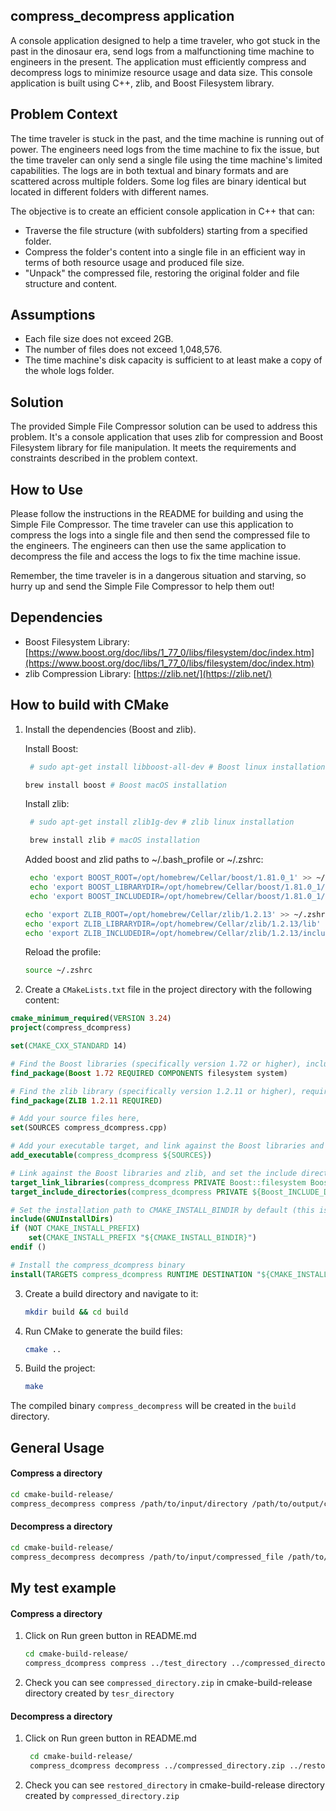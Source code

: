 ## compress_decompress application 

A console application designed to help a time traveler, who got stuck in the past in the dinosaur era, send logs from a malfunctioning time machine to engineers in the present. The application must efficiently compress and decompress logs to minimize resource usage and data size. This console application is built using C++, zlib, and Boost Filesystem library.

## Problem Context

The time traveler is stuck in the past, and the time machine is running out of power. The engineers need logs from the time machine to fix the issue, but the time traveler can only send a single file using the time machine's limited capabilities. The logs are in both textual and binary formats and are scattered across multiple folders. Some log files are binary identical but located in different folders with different names.

The objective is to create an efficient console application in C++ that can:

- Traverse the file structure (with subfolders) starting from a specified folder.
- Compress the folder's content into a single file in an efficient way in terms of both resource usage and produced file size.
- "Unpack" the compressed file, restoring the original folder and file structure and content.

## Assumptions

- Each file size does not exceed 2GB.
- The number of files does not exceed 1,048,576.
- The time machine's disk capacity is sufficient to at least make a copy of the whole logs folder.

## Solution

The provided Simple File Compressor solution can be used to address this problem. It's a console application that uses zlib for compression and Boost Filesystem library for file manipulation. It meets the requirements and constraints described in the problem context.

## How to Use

Please follow the instructions in the README for building and using the Simple File Compressor. The time traveler can use this application to compress the logs into a single file and then send the compressed file to the engineers. The engineers can then use the same application to decompress the file and access the logs to fix the time machine issue.

Remember, the time traveler is in a dangerous situation and starving, so hurry up and send the Simple File Compressor to help them out!

## Dependencies

- Boost Filesystem Library: [https://www.boost.org/doc/libs/1_77_0/libs/filesystem/doc/index.htm](https://www.boost.org/doc/libs/1_77_0/libs/filesystem/doc/index.htm)
- zlib Compression Library: [https://zlib.net/](https://zlib.net/)

## How to build with CMake

1. Install the dependencies (Boost and zlib).

   Install Boost:
   ```bash
    # sudo apt-get install libboost-all-dev # Boost linux installation
   
   brew install boost # Boost macOS installation
    ```
   Install zlib:
   ```bash
    # sudo apt-get install zlib1g-dev # zlib linux installation
   
    brew install zlib # macOS installation
    ```
   
   Added boost and zlid paths to ~/.bash_profile or ~/.zshrc:

   ```bash # Boost brew installation
    echo 'export BOOST_ROOT=/opt/homebrew/Cellar/boost/1.81.0_1' >> ~/.zshrc
    echo 'export BOOST_LIBRARYDIR=/opt/homebrew/Cellar/boost/1.81.0_1/lib' >> ~/.zshrc
    echo 'export BOOST_INCLUDEDIR=/opt/homebrew/Cellar/boost/1.81.0_1/include' >> ~/.zshrc
    ```  
    ```bash # zlib brew installation
   echo 'export ZLIB_ROOT=/opt/homebrew/Cellar/zlib/1.2.13' >> ~/.zshrc
   echo 'export ZLIB_LIBRARYDIR=/opt/homebrew/Cellar/zlib/1.2.13/lib' >> ~/.zshrc
   echo 'export ZLIB_INCLUDEDIR=/opt/homebrew/Cellar/zlib/1.2.13/include' >> ~/.zshrc
   ```
   
    Reload the profile:
    ```bash
    source ~/.zshrc
    ```
    
2. Create a `CMakeLists.txt` file in the project directory with the following content:

```cmake
cmake_minimum_required(VERSION 3.24)
project(compress_dcompress)

set(CMAKE_CXX_STANDARD 14)

# Find the Boost libraries (specifically version 1.72 or higher), including filesystem and system libraries (required for Boost I/O Streams)
find_package(Boost 1.72 REQUIRED COMPONENTS filesystem system)

# Find the zlib library (specifically version 1.2.11 or higher), required for Boost I/O Streams to work, and link against it
find_package(ZLIB 1.2.11 REQUIRED)

# Add your source files here,
set(SOURCES compress_dcompress.cpp)

# Add your executable target, and link against the Boost libraries and zlib
add_executable(compress_dcompress ${SOURCES})

# Link against the Boost libraries and zlib, and set the include directories for the Boost libraries
target_link_libraries(compress_dcompress PRIVATE Boost::filesystem Boost::system ${ZLIB_LIBRARIES})
target_include_directories(compress_dcompress PRIVATE ${Boost_INCLUDE_DIRS})

# Set the installation path to CMAKE_INSTALL_BINDIR by default (this is the appropriate directory for binary installation on the current platform)
include(GNUInstallDirs)
if (NOT CMAKE_INSTALL_PREFIX)
    set(CMAKE_INSTALL_PREFIX "${CMAKE_INSTALL_BINDIR}")
endif ()

# Install the compress_dcompress binary
install(TARGETS compress_dcompress RUNTIME DESTINATION "${CMAKE_INSTALL_BINDIR}")

```
3. Create a build directory and navigate to it:

   ```bash
   mkdir build && cd build
    ```

4. Run CMake to generate the build files:
   ```bash
   cmake ..
   ```
   
5. Build the project:

   ```bash
   make 
   ```
The compiled binary `compress_decompress` will be created in the `build` directory.

## General Usage
#### Compress a directory 
   ```bash
   cd cmake-build-release/
   compress_decompress compress /path/to/input/directory /path/to/output/compressed_file
   ```
#### Decompress a directory 
   ```bash
   cd cmake-build-release/
   compress_decompress decompress /path/to/input/compressed_file /path/to/output/directory
  ```

## My test example
#### Compress a directory
1. Click on Run green button in README.md
   ```bash 
   cd cmake-build-release/
   compress_dcompress compress ../test_directory ../compressed_directory.zip 
   ```
2. Check you can see `compressed_directory.zip` in cmake-build-release directory created by `tesr_directory`

#### Decompress a directory 
1. Click on Run green button in README.md
   ```bash
    cd cmake-build-release/
    compress_dcompress decompress ../compressed_directory.zip ../restored_directory 
   ```
2. Check you can see `restored_directory` in cmake-build-release directory created by `compressed_directory.zip`



